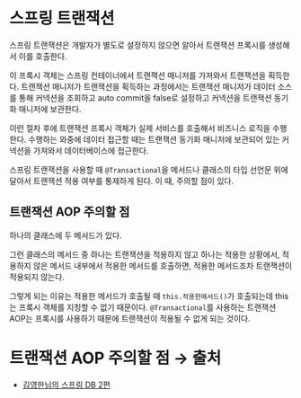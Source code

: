 # 스프링 트랜잭션

스프링 트랜잭션은 개발자가 별도로 설정하지 않으면 알아서 트랜잭션 프록시를 생성해서 이를 호출한다. 

이 프록시 객체는 스프링 컨테이너에서 트랜잭션 매니저를 가져와서 트랜잭션을 획득한다. 트랜잭션 매니저가 트랜잭션을 획득하는 과정에서는 트랜잭션 매니저가 데이터 소스를 통해 커넥션을 조회하고 auto commit을 false로 설정하고 커넥션을 트랜잭션 동기화 매니저에 보관한다.

이런 절차 후에 트랜잭션 프록시 객체가 실제 서비스를 호출해서 비즈니스 로직을 수행한다. 수행하는 와중에 데이터 접근할 때는 트랜잭션 동기화 매니저에 보관되어 있는 커넥션을 가져와서 데이터베이스에 접근한다.

스프링 트랜잭션을 사용할 때 `@Transactional`을 메서드나 클래스의 타입 선언문 위에 달아서 트랜잭션 적용 여부를 통제하게 된다. 이 때, 주의할 점이 있다.

## 트랜잭션 AOP 주의할 점

하나의 클래스에 두 메서드가 있다.

그런 클래스의 메서드 중 하나는 트랜잭션을 적용하지 않고 하나는 적용한 상황에서, 적용하지 않은 메서드 내부에서 적용한 메서드를 호출하면, 적용한 메서드조차 트랜잭션이 적용되지 않는다.

그렇게 되는 이유는 적용한 메서드가 호출될 때 `this.적용한메서드()`가 호출되는데 this는 프록시 객체를 지칭할 수 없기 때문이다. `@Transactional`를 사용하는 트랜잭션 AOP는 프록시를 사용하기 때문에 트랜잭션이 적용될 수 없게 되는 것이다.

# 트랜잭션 AOP 주의할 점 &rarr; 출처

- [김영한님의 스프링 DB 2편](https://www.inflearn.com/course/%EC%8A%A4%ED%94%84%EB%A7%81-db-2/dashboard)